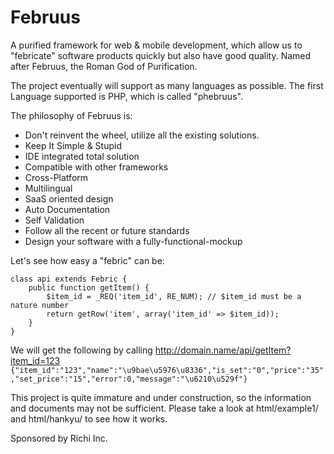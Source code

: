 Februus
=======

A purified framework for web &amp; mobile development, which allow us to "febricate" software products quickly but also have good quality. Named after Februus, the Roman God of Purification.

The project eventually will support as many languages as possible. The first Language supported is PHP, which is called "phebruus".

The philosophy of Februus is:
* Don't reinvent the wheel, utilize all the existing solutions.
* Keep It Simple & Stupid
* IDE integrated total solution
* Compatible with other frameworks
* Cross-Platform
* Multilingual
* SaaS oriented design
* Auto Documentation
* Self Validation
* Follow all the recent or future standards
* Design your software with a fully-functional-mockup

Let's see how easy a "febric" can be:

    class api extends Febric {
        public function getItem() {
            $item_id = _REQ('item_id', RE_NUM); // $item_id must be a nature number
            return getRow('item', array('item_id' => $item_id));
        }
    }
We will get the following by calling http://domain.name/api/getItem?item_id=123
`{"item_id":"123","name":"\u9bae\u5976\u8336","is_set":"0","price":"35","set_price":"15","error":0,"message":"\u6210\u529f"}`

This project is quite immature and under construction, so the information and documents may not be sufficient. Please take a look at html/example1/ and html/hankyu/ to see how it works.

Sponsored by Richi Inc.
